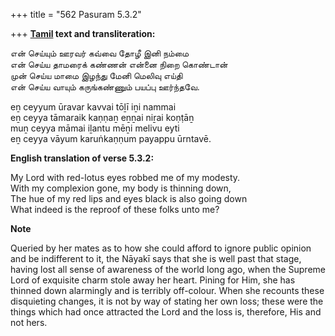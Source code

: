 +++
title = "562 Pasuram 5.3.2"

+++
**[Tamil](/definition/tamil#history "show Tamil definitions") text and transliteration:**

என் செய்யும் ஊரவர் கவ்வை தோழீ இனி நம்மை  
என் செய்ய தாமரைக் கண்ணன் என்னை நிறை கொண்டான்  
முன் செய்ய மாமை இழந்து மேனி மெலிவு எய்தி  
என் செய்ய வாயும் கருங்கண்ணும் பயப்பு ஊர்ந்தவே.

eṉ ceyyum ūravar kavvai tōḻī iṉi nammai  
eṉ ceyya tāmaraik kaṇṇaṉ eṉṉai niṟai koṇṭāṉ  
muṉ ceyya māmai iḻantu mēṉi melivu eyti  
eṉ ceyya vāyum karuṅkaṇṇum payappu ūrntavē.

**English translation of verse 5.3.2:**

My Lord with red-lotus eyes robbed me of my modesty.  
With my complexion gone, my body is thinning down,  
The hue of my red lips and eyes black is also going down  
What indeed is the reproof of these folks unto me?

**Note**

Queried by her mates as to how she could afford to ignore public opinion and be indifferent to it, the Nāyakī says that she is well past that stage, having lost all sense of awareness of the world long ago, when the Supreme Lord of exquisite charm stole away her heart. Pining for Him, she has thinned down alarmingly and is terribly off-colour. When she recounts these disquieting changes, it is not by way of stating her own loss; these were the things which had once attracted the Lord and the loss is, therefore, His and not hers.


